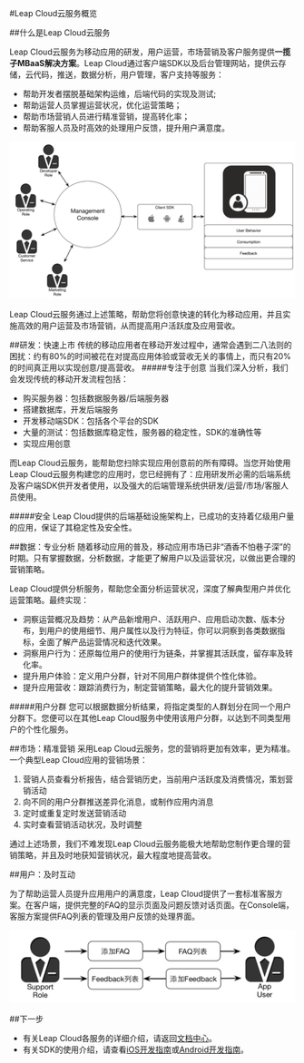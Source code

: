#Leap Cloud云服务概览

##什么是Leap Cloud云服务

Leap Cloud云服务为移动应用的研发，用户运营，市场营销及客户服务提供**一揽子MBaaS解决方案**。Leap Cloud通过客户端SDK以及后台管理网站，提供云存储，云代码，推送，数据分析，用户管理，客户支持等服务：

* 帮助开发者摆脱基础架构运维，后端代码的实现及测试;
* 帮助运营人员掌握运营状况，优化运营策略；
* 帮助市场营销人员进行精准营销，提高转化率；
* 帮助客服人员及时高效的处理用户反馈，提升用户满意度。

![imgOVBusinessFlow](../../../images/imgOVBusinessFlow.png)

Leap Cloud云服务通过上述策略，帮助您将创意快速的转化为移动应用，并且实施高效的用户运营及市场营销，从而提高用户活跃度及应用营收。

##研发：快速上市
传统的移动应用者在移动开发过程中，通常会遇到二八法则的困扰：约有80%的时间被花在对提高应用体验或营收无关的事情上，而只有20%的时间真正用以实现创意/提高营收。
#####专注于创意
当我们深入分析，我们会发现传统的移动开发流程包括：

* 购买服务器：包括数据服务器/后端服务器
* 搭建数据库，开发后端服务
* 开发移动端SDK：包括各个平台的SDK
* 大量的测试：包括数据库稳定性，服务器的稳定性，SDK的准确性等
* 实现应用创意

而Leap Cloud云服务，能帮助您扫除实现应用创意前的所有障碍。当您开始使用Leap Cloud云服务构建您的应用时，您已经拥有了：应用研发所必需的后端系统及客户端SDK供开发者使用，以及强大的后端管理系统供研发/运营/市场/客服人员使用。

#####安全
Leap Cloud提供的后端基础设施架构上，已成功的支持着亿级用户量的应用，保证了其稳定性及安全性。

##数据：专业分析
随着移动应用的普及，移动应用市场已非“酒香不怕巷子深”的时期。只有掌握数据，分析数据，才能更了解用户以及运营状况，以做出更合理的营销策略。

Leap Cloud提供分析服务，帮助您全面分析运营状况，深度了解典型用户并优化运营策略。最终实现：

*	洞察运营概况及趋势：从产品新增用户、活跃用户、应用启动次数、版本分布，到用户的使用细节、用户属性以及行为特征，你可以洞察到各类数据指标，全面了解产品运营情况和迭代效果。
*	洞察用户行为：还原每位用户的使用行为链条，并掌握其活跃度，留存率及转化率。
*	提升用户体验：定义用户分群，针对不同用户群体提供个性化体验。
*	提升应用营收：跟踪消费行为，制定营销策略，最大化的提升营销效果。

#####用户分群
您可以根据数据分析结果，将指定类型的人群划分在同一个用户分群下。您便可以在其他Leap Cloud服务中使用该用户分群，以达到不同类型用户的个性化服务。

##市场：精准营销
采用Leap Cloud云服务，您的营销将更加有效率，更为精准。一个典型Leap Cloud应用的营销场景：

1. 营销人员查看分析报告，结合营销历史，当前用户活跃度及消费情况，策划营销活动
2. 向不同的用户分群推送差异化消息，或制作应用内消息
3. 定时或重复定时发送营销活动
4. 实时查看营销活动状况，及时调整

通过上述场景，我们不难发现Leap Cloud云服务能极大地帮助您制作更合理的营销策略，并且及时地获知营销状况，最大程度地提高营收。

##用户：及时互动

为了帮助运营人员提升应用用户的满意度，Leap Cloud提供了一套标准客服方案。在客户端，提供完整的FAQ的显示页面及问题反馈对话页面。在Console端，
客服方案提供FAQ列表的管理及用户反馈的处理界面。

![imgOVSupport](../../../images/imgOVSupport.png) 

##下一步
* 有关Leap Cloud各服务的详细介绍，请返回[文档中心](LC_DOCS_GUIDE_LINK_PLACEHOLDER_DOCHOME)。
* 有关SDK的使用介绍，请查看[iOS开发指南](LC_DOCS_GUIDE_LINK_PLACEHOLDER_IOS)或[Android开发指南](LC_DOCS_GUIDE_LINK_PLACEHOLDER_ANDROID)。


